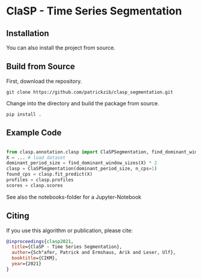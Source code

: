 # ClaSP - Time Series Segmentation


## Installation

You can also install  the project from source.

## Build from Source

First, download the repository.
```
git clone https://github.com/patrickzib/clasp_segmentation.git
```

Change into the directory and build the package from source.
```
pip install .
```


## Example Code

```python

from clasp.annotation.clasp import ClaSPSegmentation, find_dominant_window_sizes
X = ... # load dataset
dominant_period_size = find_dominant_window_sizes(X) * 2
clasp = ClaSPSegmentation(dominant_period_size, n_cps=1)
found_cps = clasp.fit_predict(X)
profiles = clasp.profiles
scores = clasp.scores
```

See also the notebooks-folder for a Jupyter-Notebook

## Citing

If you use this algorithm or publication, please cite:

```bibtex
@inproceedings{clasp2021,
  title={ClaSP - Time Series Segmentation},
  author={Sch"afer, Patrick and Ermshaus, Arik and Leser, Ulf},
  booktitle={CIKM},
  year={2021}
}
```
